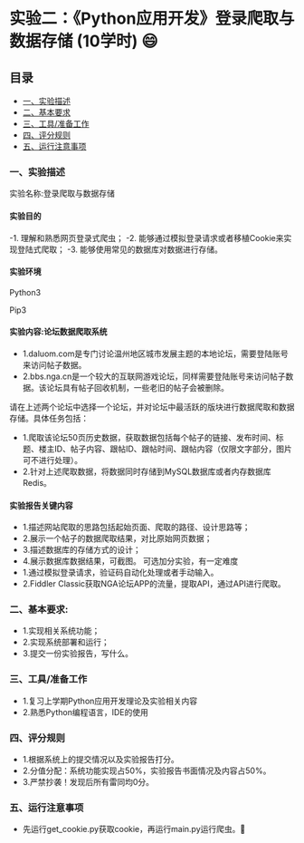 # 实验二：《Python应用开发》登录爬取与数据存储 (10学时) :smile:
## 目录
- [一、实验描述](#实验描述)
- [二、基本要求](#基本要求)
- [三、工具/准备工作](#工具准备工作)
- [四、评分规则](#评分规则)
- [五、运行注意事项](#运行注意事项)

### 一、实验描述
实验名称:登录爬取与数据存储

#### 实验目的
-1. 理解和熟悉网页登录式爬虫；
-2. 能够通过模拟登录请求或者移植Cookie来实现登陆式爬取；
-3. 能够使用常见的数据库对数据进行存储。

#### 实验环境
Python3

Pip3

#### 实验内容:论坛数据爬取系统
- 1.daluom.com是专门讨论温州地区城市发展主题的本地论坛，需要登陆账号来访问帖子数据。
- 2.bbs.nga.cn是一个较大的互联网游戏论坛，同样需要登陆账号来访问帖子数据。该论坛具有帖子回收机制，一些老旧的帖子会被删除。

请在上述两个论坛中选择一个论坛，并对论坛中最活跃的版块进行数据爬取和数据存储。具体任务包括：
- 1.爬取该论坛50页历史数据，获取数据包括每个帖子的链接、发布时间、标题、楼主ID、帖子内容、跟帖ID、跟帖时间、跟帖内容（仅限文字部分，图片可不进行处理）。
- 2.针对上述爬取数据，将数据同时存储到MySQL数据库或者内存数据库Redis。

#### 实验报告关键内容
- 1.描述网站爬取的思路包括起始页面、爬取的路径、设计思路等；
- 2.展示一个帖子的数据爬取结果，对比原始网页数据；
- 3.描述数据库的存储方式的设计；
- 4.展示数据库数据结果，可截图。
可选加分实验，有一定难度
- 1.通过模拟登录请求，验证码自动化处理或者手动输入。
- 2.Fiddler Classic获取NGA论坛APP的流量，提取API，通过API进行爬取。

### 二、基本要求:
- 1.实现相关系统功能；
- 2.实现系统部署和运行；
- 3.提交一份实验报告，写什么。

### 三、工具/准备工作    
- 1.复习上学期Python应用开发理论及实验相关内容
- 2.熟悉Python编程语言，IDE的使用

### 四、评分规则
- 1.根据系统上的提交情况以及实验报告打分。
- 2.分值分配：系统功能实现占50%，实验报告书面情况及内容占50%。
- 3.严禁抄袭！发现后所有雷同均0分。

### 五、运行注意事项
- 先运行get_cookie.py获取cookie，再运行main.py运行爬虫。:adult:
